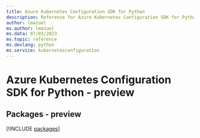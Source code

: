 ```yaml
---
title: Azure Kubernetes Configuration SDK for Python
description: Reference for Azure Kubernetes Configuration SDK for Python
author: lmazuel
ms.author: lmazuel
ms.data: 07/03/2023
ms.topic: reference
ms.devlang: python
ms.service: kubernetesconfiguration
---
```

# Azure Kubernetes Configuration SDK for Python - preview
## Packages - preview
[!INCLUDE [packages](kubernetes-configuration-index.md)]
